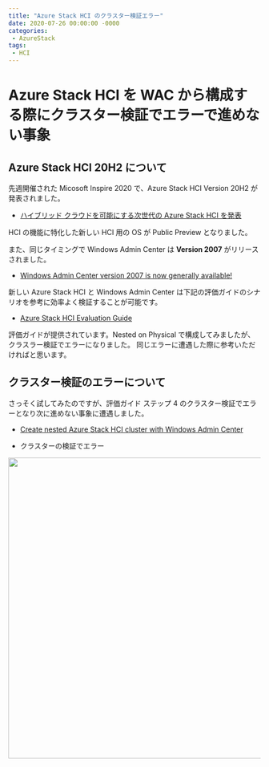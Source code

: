```yaml
---
title: "Azure Stack HCI のクラスター検証エラー"
date: 2020-07-26 00:00:00 -0000
categories: 
 - AzureStack
tags: 
 - HCI
---
```


# Azure Stack HCI を WAC から構成する際にクラスター検証でエラーで進めない事象

## Azure Stack HCI 20H2 について
先週開催された Micosoft Inspire 2020 で、Azure Stack HCI Version 20H2 が発表されました。
+ [ハイブリッド クラウドを可能にする次世代の Azure Stack HCI を発表](https://azure.microsoft.com/ja-jp/blog/deliver-hybrid-cloud-capabilities-with-the-next-generation-of-azure-stack-hci/?fbclid=IwAR17txajhgSvuxmB_Pb9WPh0w21BS7VsrpmVX6Pyzh64njCcud5emy36aVw)

HCI の機能に特化した新しい HCI 用の OS が Public Preview となりました。

また、同じタイミングで Windows Admin Center は **Version 2007** がリリースされました。
+ [Windows Admin Center version 2007 is now generally available!](https://techcommunity.microsoft.com/t5/windows-admin-center-blog/windows-admin-center-version-2007-is-now-generally-available/ba-p/1536215)

新しい Azure Stack HCI と Windows Admin Center は下記の評価ガイドのシナリオを参考に効率よく検証することが可能です。

+ [Azure Stack HCI Evaluation Guide](https://github.com/Azure/AzureStackHCI-EvalGuide)

評価ガイドが提供されています。Nested on Physical で構成してみましたが、クラスラー検証でエラーになりました。
同じエラーに遭遇した際に参考いただければと思います。

## クラスター検証のエラーについて
さっそく試してみたのですが、評価ガイド ステップ 4 のクラスター検証でエラーとなり次に進めない事象に遭遇しました。
+ [Create nested Azure Stack HCI cluster with Windows Admin Center](https://github.com/Azure/AzureStackHCI-EvalGuide/blob/main/nested/steps/4_AzSHCICluster.md)


+ クラスターの検証でエラー
<img src="{{ site.url }}{{ site.baseurl }}/assets/images/azshci/1.png" alt="" class="full" width="600">


